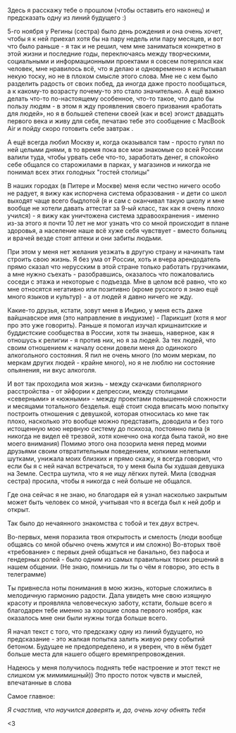 Здесь я расскажу тебе о прошлом (чтобы оставить его наконец)
и предсказать одну из линий будущего :) 

5-го ноября у Регины (сестра) было день рождения и она очень хочет, чтобы я к ней приехал хотя бы на пару недель или пару месяцев, и вот что было раньше - я так и не решил, чем мне заниматься конкретно в этой жизни и последние годы, переключаясь между творческими, социальными и информационными проектами я совсем потерялся как человек, мне нравилось всё, что я делаю и одновременно я испытывал некую тоску, но не в плохом смысле этого слова. Мне не с кем было разделить радость от своих побед, да иногда даже просто пообщаться, а к какому-то возрасту почему-то это стало значительно.
А ещё важно делать что-то по-настоящему особенное, что-то такое, что дало бы пользу людям - в этом я жду проявления своего призвания «работать для людей», но я в большей степени своей (как и все) эгоист двадцать первого века и живу для себя, печатаю тебе это сообщение с MacBook Air и пойду скоро готовить себе завтрак .

А ещё всегда любил Москву и, когда оказывался там - просто гулял по ней целыми днями, в то время пока все мои знакомые со всей России валили туда, чтобы урвать себе что-то, заработать денег, я спокойно себе общался со старожилами в парках, у магазинов и никогда не понимал всех этих голодных "гостей столицы"

В наших городах (в Питере и Москве) меня если честно ничего особо не радует, я вижу как испорчена система образования - и дети со школ выходят чаще всего быдлотой (я и сам с оканчивал такую школу и мне вообще не хотели давать аттестат за 9-ый класс, так как я очень плохо учился) - я вижу как уничтожена система здравоохранения - именно из-за этого я почти 10 лет не мог узнать что со мной происходит в плане здоровья, а население наше всё хуже себя чувствует - вместо больниц и врачей везде стоят аптеки и они забиты людьми.

При этом у меня нет желания уезжать в другую страну и начинать там строить свою жизнь. Я без ума от России, хоть и вчера арендодатель прямо сказал что нерусским в этой стране только работать грузчиками, а мне нужно съехать - разобравшись, оказалось что пожаловались соседи с этажа и некоторые с подъезда. Мне в целом всё равно, что ко мне относятся негативно или позитивно (кроме русского я знаю ещё много языков и культур) - а от людей я давно ничего не жду.

Какие-то друзья, кстати, зовут меня в Индию, у меня есть даже вайшнавское имя (это направление в индуизме) - Парикшит (хотя я мог про это уже говорить). Раньше я помогал изучал кришнаитские и буддистские сообщества в России, хотя ты знаешь, наверное, как я отношусь к религии - я против них, но я за людей. За тех людей, что своим отношением к началу осени довели меня до одинокого алкогольного состояния. Я пил не очень много (по моим меркам, по меркам других людей - крайне много), но я не люблю ни состояние опьянения, ни вкус алкоголя.

И вот так проходила моя жизнь - между скачками биполярного расстройства - от эйфории к депрессии, между столицами «северными» и «южными» - между проектами повышенной сложности и месяцами тотального безделья. ещё стоит сюда вписать мою попытку построить отношения с девушкой, которая относилась ко мне так плохо, насколько это вообще можно представить, доводила и без того истощенную мою нервную систему до психоза, постоянно пила (я никогда не видел её трезвой, хотя конечно она когда была такой, но вне моего внимания) Помимо этого она позорила меня перед моими друзьями своим отвратительным поведением, колкими нелепыми шутками, унижала моих близких и прямо скажу, я всегда говорил, что если бы я с ней начал встречаться, то у меня была бы худшая девушка на Земле. Сестра шутила, что я не ищу лёгких путей. Мила (сводная сестра) просила, чтобы я никогда с ней больше не общался.

Где она сейчас я не знаю, но благодаря ей я узнал насколько закрытым может быть человек со мной, учитывая что я всегда был к ней добр и открыт.

Так было до нечаянного знакомства с тобой и тех *двух* встреч.

Во-первых, меня поразила твоя открытость и смелость (люди вообще общаясь со мной обычно очень жмутся и им сложно)
Во-вторых твоё «требование» с первых дней общаться не банально, без пафоса и гендерных ролей - было одним из самых правильных твоих решений в нашем общении. (Не знаю, помнишь ли ты о чём я говорю, это есть в телеграмме)

Ты привнесла ноты понимания в мою жизнь, которые сложились в мелодичную гармонию радости. Дала увидеть мне свою изящную красоту и проявляла человеческую заботу, кстати, больше всего я благодарен тебе именно за хорошие слова первого ноября, как оказалось мне они были нужны тогда больше всего.

Я начал текст с того, что предскажу одну из линий будущего, но предсказание - это жалкая попытка залить живую реку событий бетоном. Будущее не предопределено, и я уверен, что в нём будет больше места для нашего общего времяпрепровождения.

Надеюсь у меня получилось поднять тебе настроение и этот текст не слишком уж мимимишный))
Это просто поток чувств и мыслей, впечатанные в слова

Самое главное:

*Я счастлив, что научился доверять
и, да, очень хочу обнять тебя*

<3
